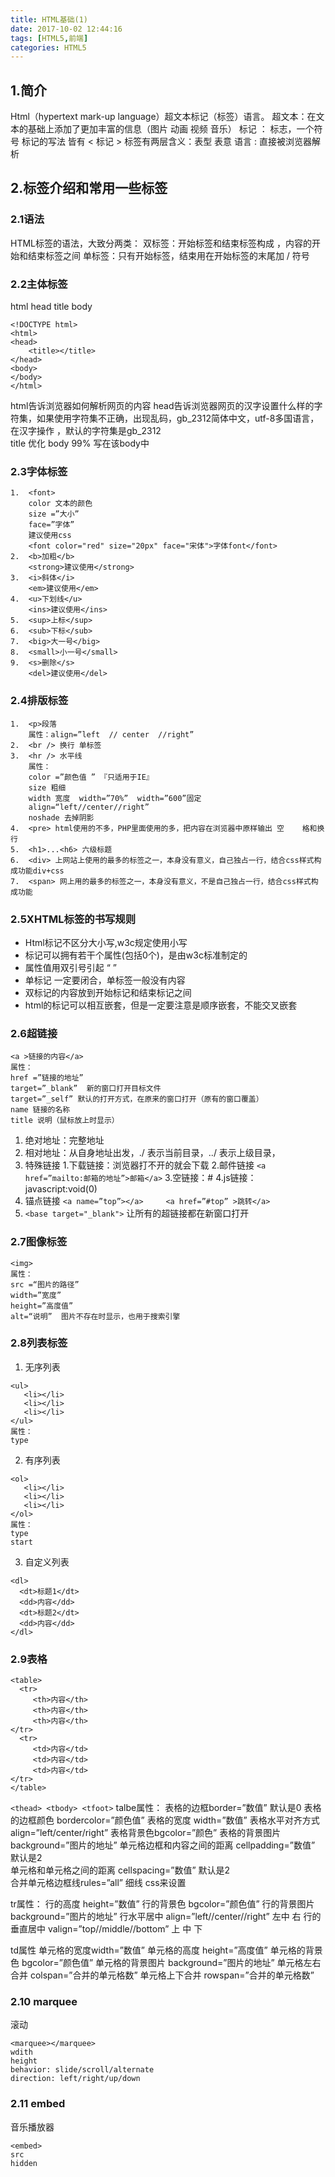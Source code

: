 ```yaml
---
title: HTML基础(1)
date: 2017-10-02 12:44:16
tags: [HTML5,前端]
categories: HTML5
---
```


##	1.简介
Html（hypertext mark-up language）超文本标记（标签）语言。
超文本：在文本的基础上添加了更加丰富的信息（图片 动画 视频 音乐）
标记 ： 标志，一个符号
标记的写法 皆有 < 标记  >
标签有两层含义：表型 表意 <b></b>
语言 : 直接被浏览器解析 

##	2.标签介绍和常用一些标签
###	2.1语法
HTML标签的语法，大致分两类：
双标签：开始标签和结束标签构成 ，内容的开始和结束标签之间 
单标签：只有开始标签，结束用在开始标签的末尾加  / 符号
###	2.2主体标签
html head title body 
```
<!DOCTYPE html>
<html>
<head>
	<title></title>
</head>
<body>
</body>
</html>
```
html告诉浏览器如何解析网页的内容
head告诉浏览器网页的汉字设置什么样的字符集，如果使用字符集不正确，出现乱码，gb_2312简体中文，utf-8多国语言，在汉字操作 ，默认的字符集是gb_2312  
title  优化
body 99% 写在该body中

###	2.3字体标签
```
1.	<font>
	color 文本的颜色
	size =”大小”
	face=”字体”
	建议使用css
	<font color="red" size="20px" face="宋体">字体font</font>
2.	<b>加粗</b>
	<strong>建议使用</strong>
3.	<i>斜体</i>
	<em>建议使用</em>
4.	<u>下划线</u>
	<ins>建议使用</ins>				
5.	<sup>上标</sup>		
6.	<sub>下标</sub>			
7.	<big>大一号</big>			
8.	<small>小一号</small>
9.	<s>删除</s>
	<del>建议使用</del> 		
```

###	2.4排版标签
```
1.	<p>段落 
	属性：align=”left  // center  //right”  
2.	<br /> 换行 单标签  
3.	<hr /> 水平线 
	属性：
	color =”颜色值 ” 『只适用于IE』
	size 粗细
	width 宽度  width=”70%”  width=”600”固定 
	align=“left//center//right”
	noshade 去掉阴影
4.	<pre> html使用的不多，PHP里面使用的多，把内容在浏览器中原样输出 空	格和换行
5.	<h1>...<h6> 六级标题
6.	<div> 上网站上使用的最多的标签之一，本身没有意义，自己独占一行，结合css样式构成功能div+css
7.	<span> 网上用的最多的标签之一，本身没有意义，不是自己独占一行，结合css样式构成功能
```

###	2.5XHTML标签的书写规则
+	Html标记不区分大小写,w3c规定使用小写 
+	标记可以拥有若干个属性(包括0个)，是由w3c标准制定的
+	属性值用双引号引起 “ ” 
+	单标记 一定要闭合，单标签一般没有内容 <br />
+	双标记的内容放到开始标记和结束标记之间 
+	html的标记可以相互嵌套，但是一定要注意是顺序嵌套，不能交叉嵌套

###	2.6超链接
```
<a >链接的内容</a>
属性：
href =”链接的地址”
target=”_blank”  新的窗口打开目标文件
target=”_self” 默认的打开方式，在原来的窗口打开（原有的窗口覆盖）
name 链接的名称
title 说明（鼠标放上时显示）
```
1.	绝对地址：完整地址
2.	相对地址：从自身地址出发，./ 表示当前目录，../ 表示上级目录，
3.	特殊链接
	1.下载链接：浏览器打不开的就会下载
	2.邮件链接	`<a href=”mailto:邮箱的地址”>邮箱</a>`
	3.空链接：#
	4.js链接：javascript:void(0)
4.	锚点链接	`<a name=”top”></a>  	<a href=”#top” >跳转</a>`
5.	`<base target="_blank">`   让所有的超链接都在新窗口打开

###	2.7图像标签
```
<img>
属性：
src =“图片的路径”
width=”宽度”
height=”高度值”
alt=“说明”  图片不存在时显示，也用于搜索引擎
```

###	2.8列表标签
1.	无序列表
```
<ul>
   <li></li>
   <li></li>
   <li></li>
</ul>
属性：
type
```
2.	有序列表
```
<ol>
   <li></li>
   <li></li>
   <li></li>
</ol>
属性：
type
start
```
3.	自定义列表
```
<dl>
  <dt>标题1</dt>
  <dd>内容</dd>
  <dt>标题2</dt>
  <dd>内容</dd>
</dl>
```
###	2.9表格
```
<table>
  <tr>
     <th>内容</th>
     <th>内容</th>
     <th>内容</th>
</tr>
  <tr>
     <td>内容</td>
     <td>内容</td>
     <td>内容</td>
</tr>
</table>

```
`<thead> <tbody> <tfoot>`
talbe属性：
表格的边框border=”数值”  默认是0
表格的边框颜色 bordercolor=”颜色值”
表格的宽度 width=”数值”
表格水平对齐方式 align=”left/center/right”
表格背景色bgcolor=”颜色”
表格的背景图片  background=”图片的地址”
单元格边框和内容之间的距离  cellpadding=”数值” 默认是2  
单元格和单元格之间的距离 cellspacing=”数值” 默认是2  
合并单元格边框线rules=”all” 细线  css来设置

tr属性：
行的高度  height=”数值” 
行的背景色 bgcolor=”颜色值”
行的背景图片 background=”图片的地址”
行水平居中 align=”left//center//right”  左中 右
行的垂直居中 valign=”top//middle//bottom” 上  中  下 

td属性
单元格的宽度width=”数值”
单元格的高度 height=”高度值”
单元格的背景色 bgcolor=”颜色值”
单元格的背景图片 background=”图片的地址”
单元格左右合并 colspan=”合并的单元格数”
单元格上下合并 rowspan=”合并的单元格数”

### 2.10 marquee ###
滚动
```
<marquee></marquee>
wdith
height
behavior: slide/scroll/alternate
direction: left/right/up/down
```

### 2.11 embed ###
音乐播放器
```
<embed>
src
hidden
```